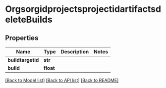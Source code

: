 # OrgsorgidprojectsprojectidartifactsdeleteBuilds

## Properties
Name | Type | Description | Notes
------------ | ------------- | ------------- | -------------
**buildtargetid** | **str** |  | 
**build** | **float** |  | 

[[Back to Model list]](../README.md#documentation-for-models) [[Back to API list]](../README.md#documentation-for-api-endpoints) [[Back to README]](../README.md)


